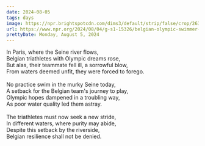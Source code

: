 ```yaml
---
date: 2024-08-05
tags: days
image: https://npr.brightspotcdn.com/dims3/default/strip/false/crop/2638x1759+0+0/resize/2638x1759!/?url=http%3A%2F%2Fnpr-brightspot.s3.amazonaws.com%2Ff8%2F54%2Fa93a3976468e8fd2ac900291ce25%2Fgettyimages-2164138275.jpg
url: https://www.npr.org/2024/08/04/g-s1-15326/belgian-olympic-swimmer-seine-e-coli-triathlet
prettyDate: Monday, August 5, 2024
---
```

In Paris, where the Seine river flows,<br>Belgian triathletes with Olympic dreams rose,<br>But alas, their teammate fell ill, a sorrowful blow,<br>From waters deemed unfit, they were forced to forego.<br><br>No practice swim in the murky Seine today,<br>A setback for the Belgian team's journey to play,<br>Olympic hopes dampened in a troubling way,<br>As poor water quality led them astray.<br><br>The triathletes must now seek a new stride,<br>In different waters, where purity may abide,<br>Despite this setback by the riverside,<br>Belgian resilience shall not be denied.